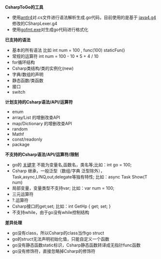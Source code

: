 **CsharpToGo的工具**

* 使用[antlr4](https://www.antlr.org/about.html)对.cs文件进行语法解析生成.go代码，目前使用的是基于 [java4.g4](https://github.com/antlr/antlr4/blob/master/tool-testsuite/test/org/antlr/v4/test/tool/Java.g4) 修改的CSharpLexer.g4
* 使用[gofmt.exe](https://golang.org/cmd/gofmt/)对生成go代码进行格式化


**已支持的语法**

* 基本的所有语法 比如 int num = 100 , func(100) staticFun() 
* 常规的运算符  int num = 100 - 10 * 5 + 4 / 10
* for循环结构
* Csharp类结构/类的实例化(new)
* 字典/数组的声明
* 静态函数/类函数
* 接口
* switch

**计划支持的Csharp语法/API/运算符**

* enum
* array/List 的增删改查API
* map/Dictionary 的增删改查API
* random
* Mathf
* const/readonly 
* package

**不支持的Csharp语法/API/运算符/限制**

* go的 [关键字](https://github.com/Unknwon/the-way-to-go_ZH_CN/blob/master/eBook/04.1.md) 不能为变量名,函数名，类名等;比如：int go = 100;
* Csharp 继承，一般泛型（数组/字典 泛型除外），Task,async,LINQ,out,delegate等独有特性; 比如：async Task Show<T>(T num)
* 局部变量，变量类型不支持var; 比如：var num = 100;
* 三元运算符
* ?.运算符
* Csharp接口的get;set; 比如：int GetHp { get; set; }
* 不支持while，由于go没有while控制结构

**差异处理**

* go没有class，所以Csharp的class当作go struct
* go的struct无法声明初始化值，只能自定义一个函数
* go没有静态函数static标识，Csharp静态函数转译成无指针func函数
* go没有修饰符，直接忽略掉Csharp的修饰符




